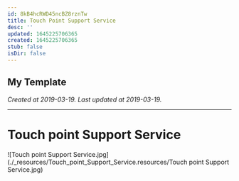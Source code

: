 ```yaml
---
id: 8kB4hcRWD45ncBZ8rznTw
title: Touch Point Support Service
desc: ''
updated: 1645225706365
created: 1645225706365
stub: false
isDir: false
---
```

My Template
---

_Created at 2019-03-19._
_Last updated at 2019-03-19._




---

# Touch point Support Service


![Touch point Support Service.jpg](./_resources/Touch_point_Support_Service.resources/Touch point Support Service.jpg)

